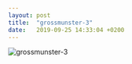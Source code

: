 ```yaml
---
layout: post
title:  "grossmunster-3"
date:   2019-09-25 14:33:04 +0200
---
```


![grossmunster-3]({{site.baseurl}}/assets/grossmunster-3.jpg)
